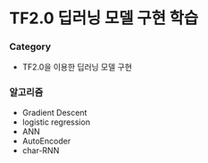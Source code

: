 # TF2.0 딥러닝 모델 구현 학습

### Category
- TF2.0을 이용한 딥러닝 모델 구현

### 알고리즘
- Gradient Descent
- logistic regression
- ANN
- AutoEncoder
- char-RNN
